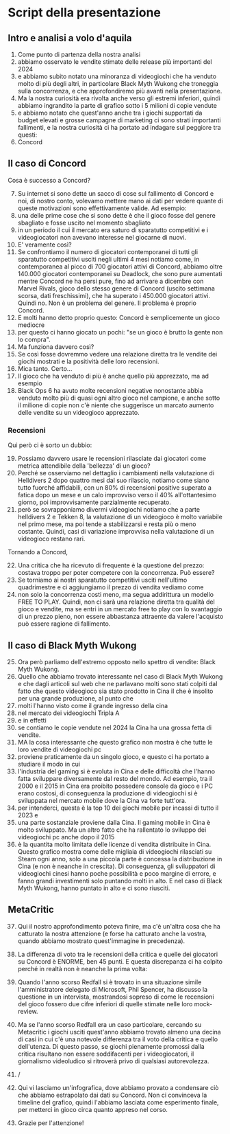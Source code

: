 # Script della presentazione
## Intro e analisi a volo d'aquila

1. Come punto di partenza della nostra analisi
2. abbiamo osservato le vendite stimate delle release più importanti del 2024
3. e abbiamo subito notato una minoranza di videogiochi che ha venduto molto di più degli altri, in particolare Black Myth Wukong che troneggia sulla concorrenza, e che approfondiremo più avanti nella presentazione.
4. Ma la nostra curiosità era rivolta anche verso gli estremi inferiori, quindi abbiamo ingrandito la parte di grafico sotto i 5 milioni di copie vendute
5. e abbiamo notato che quest'anno anche tra i giochi supportati da budget elevati e grosse campagne di marketing ci sono strati importanti fallimenti, e la nostra curiosità ci ha portato ad indagare sul peggiore tra questi:
6. Concord

## Il caso di Concord

Cosa è successo a Concord?

7. Su internet si sono dette un sacco di cose sul fallimento di Concord e noi, di nostro conto, volevamo mettere mano ai dati per vedere quante di queste motivazioni sono effettivamente valide. Ad esempio:
8. una delle prime cose che si sono dette è che il gioco fosse del genere sbagliato e fosse uscito nel momento sbagliato
9. in un periodo il cui il mercato era saturo di sparatutto competitivi e i videogiocatori non avevano interesse nel giocarne di nuovi.
10. E' veramente così?
11. Se confrontiamo il numero di giocatori contemporanei di tutti gli sparatutto competitivi usciti negli ultimi 4 mesi notiamo come, in contemporanea al picco di 700 giocatori attivi di Concord, abbiamo oltre 140.000 giocatori contemporanei su Deadlock, che sono pure aumentati mentre Concord ne ha persi pure, fino ad arrivare a dicembre con Marvel Rivals, gioco dello stesso genere di Concord (uscito settimana scorsa, dati freschissimi), che ha superato i 450.000 giocatori attivi. Quindi no. Non è un problema del genere. Il problema è proprio Concord.
12. E molti hanno detto proprio questo: Concord è semplicemente un gioco mediocre
13. per questo ci hanno giocato un pochi: "se un gioco è brutto la gente non lo compra".
14. Ma funziona davvero così?
15. Se così fosse dovremmo vedere una relazione diretta tra le vendite dei giochi mostrati e la positività delle loro recensioni.
16. Mica tanto. Certo...
17. Il gioco che ha venduto di più è anche quello più apprezzato, ma ad esempio
18. Black Ops 6 ha avuto molte recensioni negative nonostante abbia venduto molto più di quasi ogni altro gioco nel campione, e anche sotto il milione di copie non c'è niente che suggerisce un marcato aumento delle vendite  su un videogioco apprezzato.

### Recensioni

Qui però ci è sorto un dubbio:

19. Possiamo davvero usare le recensioni rilasciate dai giocatori come metrica attendibile della 'bellezza' di un gioco?
20. Perché se osserviamo nel dettaglio i cambiamenti nella valutazione di Helldivers 2 dopo quattro mesi dal suo rilascio, notiamo come siano tutto fuorché affidabili, con un 80% di recensioni positive superato a fatica dopo un mese e un calo improvviso verso il 40% all'ottantesimo giorno, poi improvvisamente parzialmente recuperato.
21. però se sovrapponiamo divermi videogiochi notiamo che a parte helldivers 2 e Tekken 8, la valutazione di un videogioco è molto variabile nel primo mese, ma poi tende a stabilizzarsi e resta più o meno costante.
Quindi, casi di variazione improvvisa nella valutazione di un videogioco restano rari.

Tornando a Concord,

22. Una critica che ha ricevuto di frequente è la questione del prezzo: costava troppo per poter competere con la  concorrenza. Può essere?
23. Se torniamo ai nostri sparatutto competitivi usciti nell'ultimo quadrimestre e ci aggiungiamo il prezzo di vendita vediamo come
24. non solo la concorrenza costi meno, ma segua addirittura un modello FREE TO PLAY.
Quindi, non ci sarà una relazione diretta tra qualità del gioco e vendite, ma se entri in un mercato free to play con lo svantaggio di un prezzo pieno, non essere abbastanza attraente da valere l'acquisto può essere ragione di fallimento.

## Il caso di Black Myth Wukong

25. Ora però parliamo dell'estremo opposto nello spettro di vendite: Black Myth Wukong.
26. Quello che abbiamo trovato interessante nel caso di Black Myth Wukong e che dagli articoli sul web che ne parlavano molti sono stati colpiti dal fatto che questo videogioco sia stato prodotto in Cina il che è insolito per una grande produzione, al punto che
27. molti l'hanno visto come il grande ingresso della cina
28. nel mercato dei videogiochi Tripla A
29. e in effetti
30. se contiamo le copie vendute nel 2024 la Cina ha una grossa fetta di vendite.
31. MA la cosa interessante che questo grafico non mostra è che tutte le loro vendite di videogiochi pc
32. proviene praticamente da un singolo gioco, e questo ci ha portato a studiare il modo in cui
33. l'industria del gaming si è evoluta in Cina e delle difficoltà che l'hanno fatta sviluppare diversamente dal resto del mondo. Ad esempio, tra il 2000 e il 2015 in Cina era proibito possedere console da gioco e i PC erano costosi, di conseguenza la produzione di videogiochi si è sviluppata nel mercato mobile dove la Cina va forte tutt'ora.
34. per intenderci, questa è la top 10 dei giochi mobile per incassi di tutto il 2023 e
35. una parte sostanziale proviene dalla Cina. Il gaming mobile in Cina è molto sviluppato. Ma un altro fatto che ha rallentato lo sviluppo dei videogiochi pc anche dopo il 2015
36. è la quantita molto limitata delle licenze di vendita distribuite in Cina. Questo grafico mostra come delle migliaia di videogiochi rilasciati su Steam ogni anno, solo a una piccola parte è concessa la  distribuzione in Cina (e non è neanche in crescita).
Di conseguenza, gli sviluppatori di videogiochi cinesi hanno poche possibilità e poco margine di errore, e fanno grandi investimenti solo puntando molti in alto. E nel caso di Black Myth Wukong, hanno puntato in alto e ci sono riusciti.

## MetaCritic

37. Qui il nostro approfondimento poteva finire, ma c'è un'altra cosa che ha catturato la nostra attenzione (e forse ha catturato anche la vostra, quando abbiamo mostrato quest'immagine in precedenza).
38. La differenza di voto tra le recensioni della critica e quelle dei giocatori su Concord è ENORME, ben 45 punti. E questa discrepanza ci ha colpito perché in realtà non è neanche la prima volta:
39. Quando l'anno scorso Redfall si è trovato in una situazione simile l'amministratore delegato di Microsoft, Phil Spencer, ha discusso la questione in un intervista, mostrandosi sopreso di come le recensioni del gioco fossero due cifre inferiori di quelle stimate nelle loro mock-review.
40. Ma se l'anno scorso Redfall era un caso particolare, cercando su Metacritic i giochi usciti quest'anno abbiamo trovato almeno una decina di casi in cui c'è una notevole differenza tra il voto della critica e quello dell'utenza.
Di questo passo, se giochi pienamente promossi dalla critica risultano non essere soddifacenti per i videogiocatori, il giornalismo videoludico si ritroverà privo di qualsiasi autorevolezza.

41. /
42. Qui vi lasciamo un'infografica, dove abbiamo provato a condensare ciò che abbiamo estrapolato dai dati su Concord. Non ci convinceva la timeline del grafico, quindi l'abbiamo lasciata come esperimento finale, per metterci in gioco circa quanto appreso nel corso.
43. Grazie per l'attenzione!
